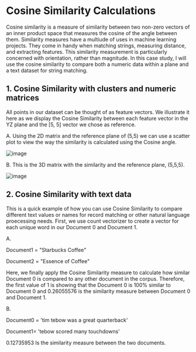 # Cosine Similarity Calculations

Cosine similarity is a measure of similarity between two non-zero vectors of an inner product space that measures the cosine of the angle between them. Similarity measures have a multiude of uses in machine learning projects. They come in handy when matching strings, measuring distance, and extracting features. This similarity measurement is particularly concerned with orientation, rather than magnitude. In this case study, I will use the cosine similarity to compare both a numeric data within a plane and a text dataset for string matching.

## 1. Cosine Similarity with clusters and numeric matrices

All points in our dataset can be thought of as feature vectors. We illustrate it here as we display the Cosine Similarity between each feature vector in the YZ plane and the [5, 5] vector we chose as reference.

A. Using the 2D matrix and the reference plane of (5,5) we can use a scatter plot to view the way the similarity is calculated using the Cosine angle.

![image](https://user-images.githubusercontent.com/86930309/227801052-32823007-010e-4ace-8b22-3caa074d52cd.png)

B. This is the 3D matrix with the similarity and the reference plane, (5,5,5).

![image](https://user-images.githubusercontent.com/86930309/227801418-2531d372-560b-4670-911e-34e1141b853f.png)

## 2. Cosine Similarity with text data

This is a quick example of how you can use Cosine Similarity to compare different text values or names for record matching or other natural language proecessing needs. First, we use count vectorizer to create a vector for each unique word in our Document 0 and Document 1.

A.

Document1 = "Starbucks Coffee"

Document2 = "Essence of Coffee"

Here, we finally apply the Cosine Similarity measure to calculate how similar Document 0 is compared to any other document in the corpus. Therefore, the first value of 1 is showing that the Document 0 is 100% similar to Document 0 and 0.26055576 is the similarity measure between Document 0 and Document 1.

B.

Document0 = 'tim tebow was a great quarterback'

Document1= 'tebow scored many touchdowns'

0.12735953 Is the similarity measure between the two documents.

